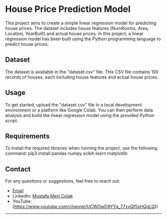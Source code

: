 # House Price Prediction Model

This project aims to create a simple linear regression model for predicting house prices. The dataset includes house features (NumRooms, Area, Location, YearBuilt) and actual house prices. In this project, a linear regression model has been built using the Python programming language to predict house prices.

## Dataset

The dataset is available in the "dataset.csv" file. This CSV file contains 100 records of houses, each including house features and actual house prices.

## Usage

To get started, upload the "dataset.csv" file in a local development environment or a platform like Google Colab. You can then perform data analysis and build the linear regression model using the provided Python script.

## Requirements

To install the required libraries when running the project, use the following command:
pip3 install pandas numpy scikit-learn matplotlib

## Contact

For any questions or suggestions, feel free to reach out:
- [Email](mailto:meertcolak06@gmail.com)
- LinkedIn: [Mustafa Mert Çolak](https://www.linkedin.com/in/mustafa-mert-%C3%A7olak-548b3725a/)
- YouTube: (https://www.youtube.com/channel/UCWOwD9YYq_77xxQf5sHQgLQ))

---
